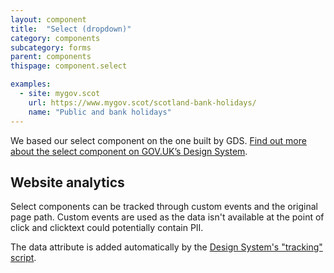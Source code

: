```yaml
---
layout: component
title:  "Select (dropdown)"
category: components
subcategory: forms
parent: components
thispage: component.select

examples:
  - site: mygov.scot
    url: https://www.mygov.scot/scotland-bank-holidays/
    name: "Public and bank holidays"
---
```

We based our select component on the one built by GDS. [Find out more about the select component on GOV.UK’s Design System](https://design-system.service.gov.uk/components/select/).

## Website analytics

Select components can be tracked through custom events and the original page path. Custom events are used as the data isn't available at the point of click and clicktext could potentially contain PII.

The data attribute is added automatically by the [Design System's "tracking" script](/get-started/tracking/#select-dropdown).
